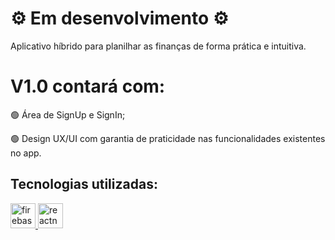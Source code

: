 <h1>⚙️ Em desenvolvimento ⚙️</h1>
<p>Aplicativo híbrido para planilhar as finanças de forma prática e intuitiva.</p>
<h1 align="left">V1.0 contará com:</h1>
<p align="left">🟢 Área de SignUp e SignIn;</p>
<p align="left">🟢 Design UX/UI com garantia de praticidade nas funcionalidades existentes no app.</p>
<h2 align="left">Tecnologias utilizadas:</h2>
<p align="left"> <a href="https://firebase.google.com/" target="_blank" rel="noreferrer"> <img src="https://www.vectorlogo.zone/logos/firebase/firebase-icon.svg" alt="firebase" width="40" height="40"/> </a><a href="https://reactnative.dev/" target="_blank" rel="noreferrer"> <img src="https://reactnative.dev/img/header_logo.svg" alt="reactnative" width="40" height="40"/> </a> </p>

